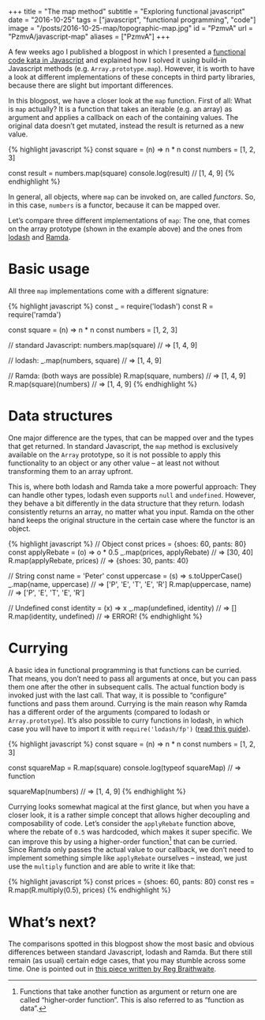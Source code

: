 +++
title = "The map method"
subtitle = "Exploring functional javascript"
date = "2016-10-25"
tags = ["javascript", "functional programming", "code"]
image = "/posts/2016-10-25-map/topographic-map.jpg"
id = "PzmvA"
url = "PzmvA/javascript-map"
aliases = ["PzmvA"]
+++

A few weeks ago I published a blogpost in which I presented a [functional code kata in Javascript](/L2hWc/the-discount-campaign) and explained how I solved it using build-in Javascript methods (e.g. `Array.prototype.map`). However, it is worth to have a look at different implementations of these concepts in third party libraries, because there are slight but important differences.

In this blogpost, we have a closer look at the `map` function. First of all: What is `map` actually? It is a function that takes an iterable (e.g. an array) as argument and applies a callback on each of the containing values. The original data doesn’t get mutated, instead the result is returned as a new value.

{% highlight javascript %}
const square = (n) => n * n
const numbers = [1, 2, 3]

const result = numbers.map(square)
console.log(result) // [1, 4, 9]
{% endhighlight %}

In general, all objects, where `map` can be invoked on, are called *functors*. So, in this case, `numbers` is a functor, because it can be mapped over.

Let’s compare three different implementations of `map`: The one, that comes on the array prototype (shown in the example above) and the ones from [lodash](https://lodash.com/docs/#map) and [Ramda](http://ramdajs.com/docs/#map).

# Basic usage

All three `map` implementations come with a different signature:

{% highlight javascript %}
const _ = require('lodash')
const R = require('ramda')

const square = (n) => n * n
const numbers = [1, 2, 3]

// standard Javascript:
numbers.map(square) // => [1, 4, 9]

// lodash:
_.map(numbers, square) // => [1, 4, 9]

// Ramda: (both ways are possible)
R.map(square, numbers) // => [1, 4, 9]
R.map(square)(numbers) // => [1, 4, 9]
{% endhighlight %}

# Data structures

One major difference are the types, that can be mapped over and the types that get returned. In standard Javascript, the `map` method is exclusively available on the `Array` prototype, so it is not possible to apply this functionality to an object or any other value – at least not without transforming them to an array upfront.

This is, where both lodash and Ramda take a more powerful approach: They can handle other types, lodash even supports `null` and `undefined`. However, they behave a bit differently in the data structure that they return. lodash consistently returns an array, no matter what you input. Ramda on the other hand keeps the original structure in the certain case where the functor is an object.

{% highlight javascript %}
// Object
const prices = {shoes: 60, pants: 80}
const applyRebate = (o) => o * 0.5
_.map(prices, applyRebate) // => [30, 40]
R.map(applyRebate, prices) // => {shoes: 30, pants: 40}

// String
const name = 'Peter'
const uppercase = (s) => s.toUpperCase()
_.map(name, uppercase) // => ['P', 'E', 'T', 'E', 'R']
R.map(uppercase, name) // => ['P', 'E', 'T', 'E', 'R']

// Undefined
const identity = (x) => x
_.map(undefined, identity) // => []
R.map(identity, undefined) // => ERROR!
{% endhighlight %}

# Currying

A basic idea in functional programming is that functions can be curried. That means, you don’t need to pass all arguments at once, but you can pass them one after the other in subsequent calls. The actual function body is invoked just with the last call. That way, it is possible to “configure” functions and pass them around. Currying is the main reason why Ramda has a different order of the arguments (compared to lodash or `Array.prototype`). It’s also possible to curry functions in lodash, in which case you will have to import it with `require('lodash/fp')` ([read this guide](https://github.com/lodash/lodash/wiki/FP-Guide)).

{% highlight javascript %}
const square = (n) => n * n
const numbers = [1, 2, 3]

const squareMap = R.map(square)
console.log(typeof squareMap) // => function

squareMap(numbers) // => [1, 4, 9]
{% endhighlight %}

Currying looks somewhat magical at the first glance, but when you have a closer look, it is a rather simple concept that allows higher decoupling and composability of code. Let’s consider the `applyRebate` function above, where the rebate of `0.5` was hardcoded, which makes it super specific. We can improve this by using a higher-order function[^1] that can be curried. Since Ramda only passes the actual value to our callback, we don’t need to implement something simple like `applyRebate` ourselves – instead, we just use the `multiply` function and are able to write it like that:

{% highlight javascript %}
const prices = {shoes: 60, pants: 80}
const res = R.map(R.multiply(0.5), prices)
{% endhighlight %}

# What’s next?

The comparisons spotted in this blogpost show the most basic and obvious differences between standard Javascript, lodash and Ramda. But there still remain (as usual) certain edge cases, that you may stumble across some time. One is pointed out in [this piece written by Reg Braithwaite](https://github.com/raganwald-deprecated/homoiconic/blob/master/2013/01/madness.md).


[^1]: Functions that take another function as argument or return one are called “higher-order function”. This is also referred to as “function as data”.
